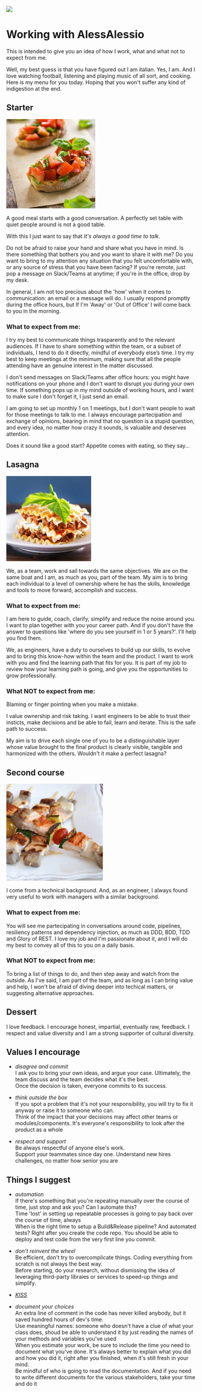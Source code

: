 ![](https://img.shields.io/badge/version-v1.1.5-green)

# Working with AlessAlessio

This is intended to give you an idea of how I work, what and what not to expect from me.

Well, my best guess is that you have figured out I am italian. Yes, I am. And I love watching football, listening and playing music of all sort, and cooking. 
Here is my menu for you today. Hoping that you won't suffer any kind of indigestion at the end.


## Starter

![alt text](bruschetta.jpg)

A good meal starts with a good conversation. A perfectly set table with quiet people around is not a good table. 

With this I just want to say that <em>It's always a good time to talk</em>. 

Do not be afraid to raise your hand and share what you have in mind.
Is there something that bothers you and you want to share it with me? 
Do you want to bring to my attention any situation that you felt uncomfortable with, or any source of stress that you have been facing?
If you're remote, just pop a message on Slack/Teams at anytime; if you're in the office, drop by my desk.

In general, I am not too precious about the 'how' when it comes to communication: an email or a message will do. I usually respond promptly during the office hours, but If I'm 'Away' or 'Out of Office' I will come back to you in the morning.

### What to expect from me:
I try my best to communicate things trasparently and to the relevant audiences. If I have to share something within the team, or a subset of individuals, I tend to do it directly, mindful of everybody else’s time. 
I try my best to keep meetings at the minimum, making sure that all the people attending have an genuine interest in the matter discussed.

I don't send messages on Slack/Teams after office hours: you might have notifications on your phone and I don't want to disrupt you during your own time. 
If something pops up in my mind outside of working hours, and I want to make sure I don't forget it, I just send an email. 

I am going to set up monthly 1 on 1 meetings, but I don't want people to wait for those meetings to talk to me. I always encourage partecipation and exchange of opinions, bearing in mind that no question is a stupid question, and every idea, no matter how crazy it sounds, is valuable and deserves attention. 

Does it sound like a good start? Appetite comes with eating, so they say...

## Lasagna

![alt text](lasagna.jpeg)

We, as a team, work and sail towards the same objectives. We are on the same boat and I am, as much as you, part of the team. 
My aim is to bring each individual to a level of ownership where he has the skills, knowledge and tools to move forward, accomplish and success. 

### What to expect from me:
I am here to guide, coach, clarify, simplify and reduce the noise around you. 
I want to plan together with you your career path. And if you don't have the answer to questions like 'where do you see yourself in 1 or 5 years?'. 
I'll help you find them.

We, as engineers, have a duty to ourselves to build up our skills, to evolve and to bring this know-how within the team and the product. I want to work with you and find the learning path that fits for you. It is part of my job to review how your learning path is going, and give you the opportunities to grow professionally.

### What NOT to expect from me:
Blaming or finger pointing when you make a mistake.

I value ownership and risk taking. I want engineers to be able to trust their insticts, make decisions and be able to fail, learn and iterate. 
This is the safe path to success.

My aim is to drive each single one of you to be a distinguishable layer whose value brought to the final product is clearly visible, tangible and harmonized with the others. Wouldn't it make a perfect lasagna? 


## Second course

![alt text](spiedini.jpg)

I come from a technical background. And, as an engineer, I always found very useful to work with managers with a similar background. 

### What to expect from me:
You will see me partecipating in conversations around code, pipelines, resiliency patterns and dependency injection, as much as DDD, BDD, TDD and Glory of REST. I love my job and I'm passionate about it, and I will do my best to convey all of this to you on a daily basis.

### What NOT to expect from me:
To bring a list of things to do, and then step away and watch from the outside. As I've said, I am part of the team, and as long as I can bring value and help, I won't be afraid of diving deeper into techical matters, or suggesting alternative approaches. 


## Dessert

I love feedback. I encourage honest, impartial, eventually raw, feedback. 
I respect and value diversity and I am a strong supporter of cultural diversity. 


## Values I encourage

- <em>disagree and commit</em> <br />
I ask you to bring your own ideas, and argue your case. Ultimately, the team discuss and the team decides what it's the best. <br />
Once the decision is taken, everyone commits to its success. 

* <em>think outside the box</em> <br />
If you spot a problem that it's not your responsibility, you will try to fix it anyway or raise it to someone who can. <br />
Think of the impact that your decisions may affect other teams or modules/components. It's everyone's responsibility to look after the product as a whole

* <em>respect and support</em> <br />
Be always respectful of anyone else's work. <br />
Support your teammates since day one. Understand new hires challenges, no matter how senior you are 


## Things I suggest
* <em>automation</em> <br />
If there's something that you're repeating manually over the course of time, just stop and ask you? Can I automate this? <br />
Time 'lost' in setting up repeatable processes is going to pay back over the course of time, always <br />
When is the right time to setup a Build&Release pipeline? And automated tests? Right after you create the code repo. You should be able to deploy and test code from the very first line you commit.

* <em>don’t reinvent the wheel</em> <br />
Be efficient, don't try to overcomplicate things. Coding everything from scratch is not always the best way. <br />
Before starting, do your research, without dismissing the idea of leveraging third-party libraies or services to speed-up things and simplify. <br />

* [<em>KISS</em>](https://en.wikipedia.org/wiki/KISS_principle)<br />


* <em>document your choices</em> <br />
An extra line of comment in the code has never killed anybody, but it saved hundred hours of dev's time. <br />
Use meaningful names: someone who doesn't have a clue of what your class does, shoud be able to understand it by just reading the names of your methods and variables you've used <br />
When you estimate your work, be sure to include the time you need to document what you've done. It's always better to explain what you did and how you did it, right after you finished, when it's still fresh in your mind. <br />
Be mindful of who is going to read the documentation. And if you need to write different documents for the various stakeholders, take your time and do it <br />




  
  
